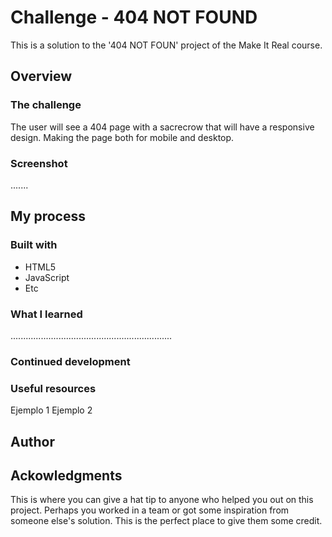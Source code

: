# Challenge - 404 NOT FOUND
This is a solution to the '404 NOT FOUN' project of the Make It Real course.
## Overview
### The challenge
The user will see a 404 page with a sacrecrow that will have a responsive design. Making the page both for mobile and desktop.
### Screenshot

.......     

## My process
### Built with
- HTML5
- JavaScript
- Etc

### What I learned

................................................................

### Continued development

### Useful resources

Ejemplo 1
Ejemplo 2


## Author



## Ackowledgments

This is where you can give a hat tip to anyone who helped you out on this project. Perhaps you worked in a team or got some inspiration from someone else's solution. This is the perfect place to give them some credit.